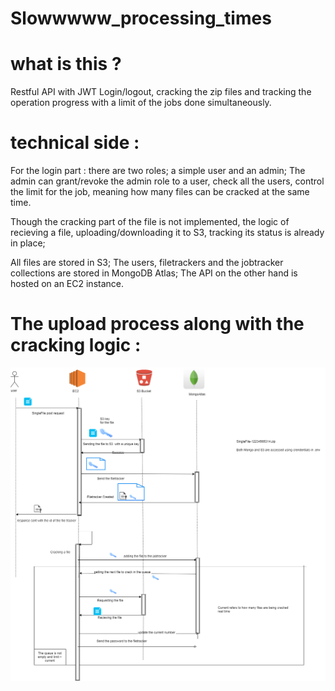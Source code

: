 # Slowwwww_processing_times

# what is this ? 
Restful API with JWT Login/logout, cracking the zip files and tracking the operation progress with a limit of the jobs done simultaneously. 

# technical side : 

For the login part : there are two roles; a simple user and an admin; 
The admin can grant/revoke the admin role to a user, check all the users, control the limit for the job, meaning how many 
files can be cracked at the same time. 

Though the cracking part of the file is not implemented, the logic of recieving a file, uploading/downloading it to S3, tracking its status is already in place; 


All files are stored in S3; 
The users, filetrackers and the jobtracker collections are stored in MongoDB Atlas; 
The API on the other hand is hosted on an EC2 instance. 


# The upload process along with the cracking logic :

![alt text](https://github.com/kiiboyane/Slowwwww_processing_times/blob/master/upload_file%20(1).png)


